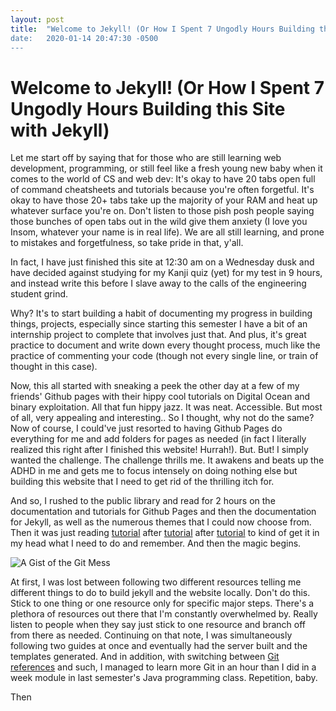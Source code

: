 ```yaml
---
layout: post
title:  "Welcome to Jekyll! (Or How I Spent 7 Ungodly Hours Building this Site with Jekyll)
date:   2020-01-14 20:47:30 -0500
---
```

# Welcome to Jekyll! (Or How I Spent 7 Ungodly Hours Building this Site with Jekyll)
Let me start off by saying that for those who are still learning web development, programming, or still feel like a fresh young new baby when it comes to the world of CS and web dev: It's okay to have 20 tabs open full of command cheatsheets and tutorials because you're often forgetful. It's okay to have those 20+ tabs take up the majority of your RAM and heat up whatever surface you're on. Don't listen to those pish posh people saying those bunches of open tabs out in the wild give them anxiety (I love you Insom, whatever your name is in real life). We are all still learning, and prone to mistakes and forgetfulness, so take pride in that, y'all. 

In fact, I have just finished this site at 12:30 am on a Wednesday dusk and have decided against studying for my Kanji quiz (yet) for my test in 9 hours, and instead write this before I slave away to the calls of the engineering student grind. 

Why? It's to start building a habit of documenting my progress in building things, projects, especially since starting this semester I have a bit of an internship project to complete that involves just that. And plus, it's great practice to document and write down every thought process, much like the practice of commenting your code (though not every single line, or train of thought in this case). 

Now, this all started with sneaking a peek the other day at a few of my friends' Github pages with their hippy cool tutorials on Digital Ocean and binary exploitation. All that fun hippy jazz. It was neat. Accessible. But most of all, very appealing and interesting.. So I thought, why not do the same? Now of course, I could've just resorted to having Github Pages do everything for me and add folders for pages as needed (in fact I literally realized this right after I finished this website! Hurrah!). But. But! I simply wanted the challenge. The challenge thrills me. It awakens and beats up the ADHD in me and gets me to focus intensely on doing nothing else but building this website that I need to get rid of the thrilling itch for.

And so, I rushed to the public library and read for 2 hours on the documentation and tutorials for Github Pages and then the documentation for Jekyll, as well as the numerous themes that I could now choose from. Then it was just reading [tutorial](https://www.smashingmagazine.com/2014/08/build-blog-jekyll-github-pages/) after [tutorial](https://michelleful.github.io/code-blog//2014/02/28/setting-up-a-jekyll-blog-on-github-pages/) after [tutorial](https://24ways.org/2013/get-started-with-github-pages/) to kind of get it in my head what I need to do and remember. And then the magic begins. 

![A Gist of the Git Mess](https://github.com/Noodulz/Noodulz.github.io/blob/master/images/progressingitone.png)

At first, I was lost between following two different resources telling me different things to do to build jekyll and the website locally. Don't do this. Stick to one thing or one resource only for specific major steps. There's a plethora of resources out there that I'm constantly overwhelmed by. Really listen to people when they say just stick to one resource and branch off from there as needed. Continuing on that note, I was simultaneously following two guides at once and eventually had the server built and the templates generated. And in addition, with switching between [Git references](https://githowto.com/staging_changes) and such, I managed to learn more Git in an hour than I did in a week module in last semester's Java programming class. Repetition, baby.

Then
